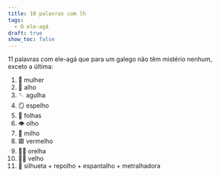 ```yaml
---
title: 10 palavras com lh
tags:
  - O ele-agá
draft: true
show_toc: false
---
```

11 palavras com ele-agá que para um galego não têm mistério nenhum, exceto a última: 

1. <e-moji>👩</e-moji> mulher
2. <e-moji>🧄</e-moji> alho
3. <e-moji>🪡</e-moji> agulha
4. <e-moji>🪞</e-moji> espelho
5. <e-moji>🍂</e-moji> folhas
6. <e-moji>👁️</e-moji> olho
7. <e-moji>🌽</e-moji> milho
8. <e-moji>🟥</e-moji> vermelho
9. <e-moji>👂🏻</e-moji> orelha
10. <e-moji>👴🏻</e-moji> velho
11. <e-moji>👤</e-moji> silhueta + repolho + espantalho + metralhadora
